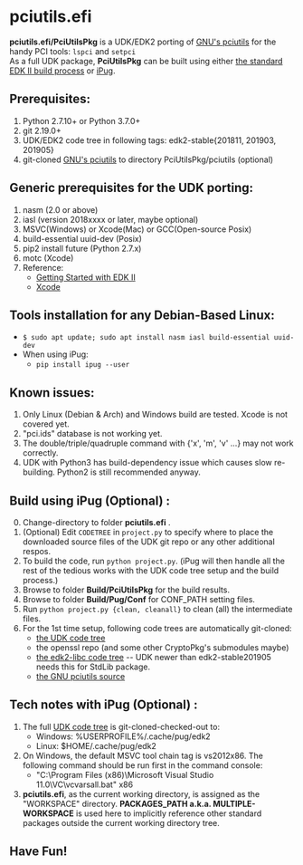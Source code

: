 pciutils.efi
===
**pciutils.efi/PciUtilsPkg** is a UDK/EDK2 porting of [GNU's pciutils](https://github.com/pciutils/pciutils) for the handy PCI tools: `lspci` and `setpci`<br>
As a full UDK package, **PciUtilsPkg** can be built using either [the standard EDK II build process](https://edk2-docs.gitbooks.io/edk-ii-build-specification/) or [iPug](https://github.com/timotheuslin/ipug).


## Prerequisites:
1. Python 2.7.10+ or Python 3.7.0+
2. git 2.19.0+
3. UDK/EDK2 code tree in following tags: edk2-stable{201811, 201903, 201905}
4. git-cloned [GNU's pciutils](https://github.com/pciutils/pciutils) to directory PciUtilsPkg/pciutils (optional)


## Generic prerequisites for the UDK porting:
1. nasm (2.0 or above)
2. iasl (version 2018xxxx or later, maybe optional)
3. MSVC(Windows) or Xcode(Mac) or GCC(Open-source Posix)
4. build-essential uuid-dev (Posix)
5. pip2 install future (Python 2.7.x)
6. motc (Xcode)
0. Reference:
    - [Getting Started with EDK II](https://github.com/tianocore/tianocore.github.io/wiki/Getting%20Started%20with%20EDK%20II) 
    - [Xcode](https://github.com/tianocore/tianocore.github.io/wiki/Xcode)


## Tools installation for any Debian-Based Linux:
- `$ sudo apt update; sudo apt install nasm iasl build-essential uuid-dev`
- When using iPug:
    - `pip install ipug --user`


## Known issues:
1. Only Linux (Debian & Arch) and Windows build are tested. Xcode is not covered yet.
2. "pci.ids" database is not working yet.
3. The double/triple/quadruple command with {'x', 'm', 'v' ...} may not work correctly.
4. UDK with Python3 has build-dependency issue which causes slow re-building. Python2 is still recommended anyway.


## Build using iPug (Optional) :
0. Change-directory to folder **pciutils.efi** .
1. (Optional) Edit `CODETREE` in `project.py` to specify where to place the downloaded source files of the UDK git repo or any other additional respos.
2. To build the code, run `python project.py`. (iPug will then handle all the rest of the tedious works with the UDK code tree setup and the build process.)
3. Browse to folder **Build/PciUtilsPkg** for the build results.
4. Browse to folder **Build/Pug/Conf** for CONF_PATH setting files.
5. Run `python project.py {clean, cleanall}` to clean (all) the intermediate files.
6. For the 1st time setup, following code trees are automatically git-cloned:
    - [the UDK code tree](https://github.com/tianocore/edk2)
    - the openssl repo (and some other CryptoPkg's submodules maybe)
    - [the edk2-libc code tree](https://github.com/tianocore/edk2-libc) -- UDK newer than edk2-stable201905 needs this for StdLib package.
    - [the GNU pciutils source](https://github.com/pciutils/pciutils)


## Tech notes with iPug (Optional) :
1. The full [UDK code tree](https://github.com/tianocore/edk2) is git-cloned-checked-out to:
    - Windows: %USERPROFILE%/.cache/pug/edk2
    - Linux:  $HOME/.cache/pug/edk2
2. On Windows, the default MSVC tool chain tag is vs2012x86. The following command should be run first in the command console:
    - "C:\Program Files (x86)\Microsoft Visual Studio 11.0\VC\vcvarsall.bat" x86
3. **pciutils.efi**, as the current working directory, is assigned as the "WORKSPACE" directory. **PACKAGES_PATH a.k.a. MULTIPLE-WORKSPACE** is used here to implicitly reference other standard packages outside the current working directory tree.


## Have Fun!
